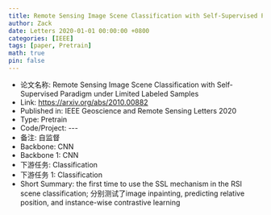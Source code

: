 ```yaml
---
title: Remote Sensing Image Scene Classification with Self-Supervised Paradigm under Limited Labeled Samples
author: Zack
date: Letters 2020-01-01 00:00:00 +0800
categories: [IEEE]
tags: [paper, Pretrain]
math: true
pin: false
---
```

- 论文名称: Remote Sensing Image Scene Classification with Self-Supervised Paradigm under Limited Labeled Samples
- Link: https://arxiv.org/abs/2010.00882
- Published in: IEEE Geoscience and Remote Sensing Letters 2020
- Type: Pretrain
- Code/Project: ---
- 备注: 自监督
- Backbone: CNN
- Backbone 1: CNN
- 下游任务: Classification
- 下游任务 1: Classification
- Short Summary: the first time to use the SSL mechanism in the RSI scene classification; 分别测试了image inpainting, predicting relative position, and instance-wise contrastive learning 
